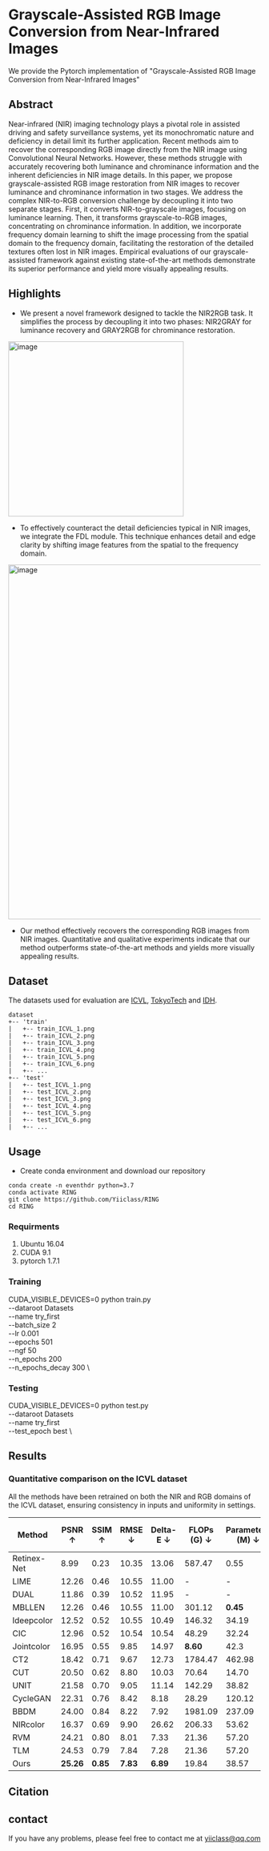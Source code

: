 # Grayscale-Assisted RGB Image Conversion from Near-Infrared Images

We provide the Pytorch implementation of "Grayscale-Assisted RGB Image Conversion from Near-Infrared Images"

## Abstract
Near-infrared (NIR) imaging technology plays a pivotal role in assisted driving and safety surveillance systems, yet its monochromatic nature and deficiency in detail limit its further application. 
Recent methods aim to recover the corresponding RGB image directly from the NIR image using Convolutional Neural Networks. 
However, these methods struggle with accurately recovering both luminance and chrominance information and the inherent deficiencies in NIR image details. 
In this paper, we propose grayscale-assisted RGB image restoration from NIR images to recover luminance and chrominance information in two stages. 
We address the complex NIR-to-RGB conversion challenge by decoupling it into two separate stages. First, it converts NIR-to-grayscale images, focusing on luminance learning. Then, it transforms grayscale-to-RGB images, concentrating on chrominance information. 
In addition, we incorporate frequency domain learning to shift the image processing from the spatial domain to the frequency domain, facilitating the restoration of the detailed textures often lost in NIR images. 
Empirical evaluations of our grayscale-assisted framework against existing state-of-the-art methods demonstrate its superior performance and yield more visually appealing results.

## Highlights
+ We present a novel framework designed to tackle the NIR2RGB task. It simplifies the process by decoupling it into two phases: NIR2GRAY for luminance recovery and GRAY2RGB for chrominance restoration.

<img width="350" alt="image" src="https://github.com/Yiiclass/RING/assets/69071622/832d9b00-11a0-4fe7-a117-e14c5356f38e">

+ To effectively counteract the detail deficiencies typical in NIR images, we integrate the FDL module. This technique enhances detail and edge clarity by shifting image features from the spatial to the frequency domain.

<img width="709" alt="image" src="https://github.com/Yiiclass/RING/assets/69071622/373e5fbb-0ef7-4677-a8a0-0039bbd65b12">

+ Our method effectively recovers the corresponding RGB images from NIR images. Quantitative and qualitative experiments indicate that our method outperforms state-of-the-art methods and yields more visually appealing results.


## Dataset
The datasets used for evaluation are [ICVL](https://icvl.cs.bgu.ac.il/hyperspectral/), [TokyoTech](http://www.ok.sc.e.titech.ac.jp/res/MSI/MSIdata31.html) and [IDH](https://github.com/cccyz/NIR2RGB).

```
dataset
+-- 'train'
|   +-- train_ICVL_1.png
|   +-- train_ICVL_2.png
|   +-- train_ICVL_3.png
|   +-- train_ICVL_4.png
|   +-- train_ICVL_5.png
|   +-- train_ICVL_6.png
|   +-- ...
+-- 'test'
|   +-- test_ICVL_1.png
|   +-- test_ICVL_2.png
|   +-- test_ICVL_3.png
|   +-- test_ICVL_4.png
|   +-- test_ICVL_5.png
|   +-- test_ICVL_6.png
|   +-- ...
```

## Usage
+ Create conda environment and download our repository

```
conda create -n eventhdr python=3.7
conda activate RING
git clone https://github.com/Yiiclass/RING
cd RING
```

### Requirments
1. Ubuntu 16.04
2. CUDA 9.1
3. pytorch 1.7.1

### Training
CUDA_VISIBLE_DEVICES=0  python train.py \
--dataroot Datasets \
--name try_first \
--batch_size 2 \
--lr 0.001 \
--epochs 501 \
--ngf 50 \
--n_epochs 200 \
--n_epochs_decay 300 \


### Testing

CUDA_VISIBLE_DEVICES=0  python test.py \
--dataroot Datasets \
--name try_first \
--test_epoch best \

## Results

### Quantitative comparison on the ICVL dataset

All the methods have been retrained on both the NIR and RGB domains of the ICVL dataset, ensuring consistency in inputs and uniformity in settings.

| Method                                | PSNR ↑     | SSIM ↑    | RMSE ↓   | Delta-E ↓ | FLOPs (G) ↓ | Parameters (M) ↓ | Inference time (s) ↓ |
|---------------------------------------|------------|-----------|----------|-----------|-------------|------------------|-----------------------|
| Retinex-Net                      | 8.99       | 0.23      | 10.35    | 13.06     | 587.47      | 0.55             | 0.142                 |
| LIME                             | 12.26      | 0.46      | 10.55    | 11.00     | -           | -                | 2.997                 |
| DUAL                             | 11.86      | 0.39      | 10.52    | 11.95     | -           | -                | 6.042                 |
| MBLLEN                               | 12.26      | 0.46      | 10.55    | 11.00     | 301.12      | **0.45**         | 0.640                 |
| Ideepcolor                           | 12.52      | 0.52      | 10.55    | 10.49     | 146.32      | 34.19            | 0.081                 |
| CIC                                  | 12.96      | 0.52      | 10.54    | 10.54     | 48.29       | 32.24            | 0.070                 |
| Jointcolor                           | 16.95      | 0.55      | 9.85     | 14.97     | **8.60**    | 42.3             | 0.032                 |
| CT2                                  | 18.42      | 0.71      | 9.67     | 12.73     | 1784.47     | 462.98           | 0.175                 |
| CUT                                  | 20.50      | 0.62      | 8.80     | 10.03     | 70.64       | 14.70            | **0.011**             |
| UNIT                                  | 21.58      | 0.70      | 9.05     | 11.14     | 142.29      | 38.82            | 0.355                 |
| CycleGAN                              | 22.31      | 0.76      | 8.42     | 8.18      | 28.29       | 120.12           | 0.013                 |
| BBDM                                  | 24.00      | 0.84      | 8.22     | 7.92      | 1981.09     | 237.09           | 32.262                |
| NIRcolor                              | 16.37      | 0.69      | 9.90     | 26.62     | 206.33      | 53.62            | 0.007                 |
| RVM                                   | 24.21      | 0.80      | 8.01     | 7.33      | 21.36       | 57.20            | 0.037                 |
| TLM                                   | 24.53      | 0.79      | 7.84     | 7.28      | 21.36       | 57.20            | 0.031                 |
| Ours                                  | **25.26**  | **0.85**  | **7.83** | **6.89**  | 19.84       | 38.57            | 0.032                 |




## Citation


## contact
If you have any problems, please feel free to contact me at yiiclass@qq.com

